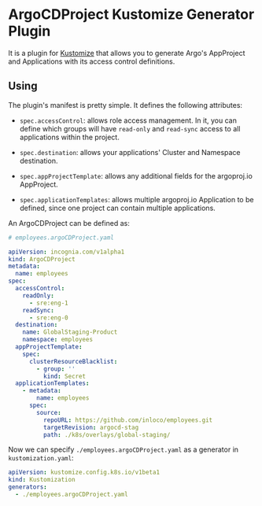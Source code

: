 # ArgoCDProject Kustomize Generator Plugin

It is a plugin for [Kustomize](https://github.com/kubernetes-sigs/kustomize) that allows you to generate Argo's
AppProject and Applications with its access control definitions.

## Using

The plugin's manifest is pretty simple. It defines the following attributes:

- `spec.accessControl`: allows role access management. In it, you can define which groups will have `read-only`
  and `read-sync`
  access to all applications within the project.

- `spec.destination`: allows your applications' Cluster and Namespace destination.

- `spec.appProjectTemplate`: allows any additional fields for the argoproj.io AppProject.

- `spec.applicationTemplates`: allows multiple argoproj.io Application to be defined, since one project can contain
  multiple applications.

An ArgoCDProject can be defined as:

```yaml
# employees.argoCDProject.yaml

apiVersion: incognia.com/v1alpha1
kind: ArgoCDProject
metadata:
  name: employees
spec:
  accessControl:
    readOnly:
      - sre:eng-1
    readSync:
      - sre:eng-0
  destination:
    name: GlobalStaging-Product
    namespace: employees
  appProjectTemplate:
    spec:
      clusterResourceBlacklist:
        - group: ''
          kind: Secret
  applicationTemplates:
    - metadata:
        name: employees
      spec:
        source:
          repoURL: https://github.com/inloco/employees.git
          targetRevision: argocd-stag
          path: ./k8s/overlays/global-staging/
```

Now we can specify `./employees.argoCDProject.yaml` as a generator in `kustomization.yaml`:

```yaml
apiVersion: kustomize.config.k8s.io/v1beta1
kind: Kustomization
generators:
  - ./employees.argoCDProject.yaml
```

